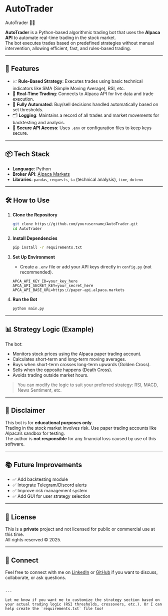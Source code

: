 # AutoTrader
AutoTrader 🧠💸

**AutoTrader** is a Python-based algorithmic trading bot that uses the **Alpaca API** to automate real-time trading in the stock market.  
The bot executes trades based on predefined strategies without manual intervention, allowing efficient, fast, and rules-based trading.

---

## 🚀 Features

- 📈 **Rule-Based Strategy**: Executes trades using basic technical indicators like SMA (Simple Moving Average), RSI, etc.
- 🔄 **Real-Time Trading**: Connects to Alpaca API for live data and trade execution.
- 🔧 **Fully Automated**: Buy/sell decisions handled automatically based on set thresholds.
- 🗂️ **Logging**: Maintains a record of all trades and market movements for backtesting and analysis.
- 🔐 **Secure API Access**: Uses `.env` or configuration files to keep keys secure.

---

## 📦 Tech Stack

- **Language**: Python
- **Broker API**: [Alpaca Markets](https://alpaca.markets/)
- **Libraries**: `pandas`, `requests`, `ta` (technical analysis), `time`, `dotenv`

---

## 🛠️ How to Use

1. **Clone the Repository**
   ```bash
   git clone https://github.com/yourusername/AutoTrader.git
   cd AutoTrader
   ```

2. **Install Dependencies**
   ```bash
   pip install -r requirements.txt
   ```

3. **Set Up Environment**
   - Create a `.env` file or add your API keys directly in `config.py` (not recommended).
   ```env
   APCA_API_KEY_ID=your_key_here
   APCA_API_SECRET_KEY=your_secret_here
   APCA_API_BASE_URL=https://paper-api.alpaca.markets
   ```

4. **Run the Bot**
   ```bash
   python main.py
   ```

---

## 📊 Strategy Logic (Example)

The bot:
- Monitors stock prices using the Alpaca paper trading account.
- Calculates short-term and long-term moving averages.
- Buys when short-term crosses long-term upwards (Golden Cross).
- Sells when the opposite happens (Death Cross).
- Avoids trading outside market hours.

> You can modify the logic to suit your preferred strategy: RSI, MACD, News Sentiment, etc.

---

## 📌 Disclaimer

This bot is for **educational purposes only**.  
Trading in the stock market involves risk. Use paper trading accounts like Alpaca’s sandbox for testing.  
The author is **not responsible** for any financial loss caused by use of this software.

---

## 📚 Future Improvements

- ✅ Add backtesting module
- ✅ Integrate Telegram/Discord alerts
- ✅ Improve risk management system
- ✅ Add GUI for user strategy selection

---

## 📎 License

This is a **private** project and not licensed for public or commercial use at this time.  
All rights reserved © 2025.

---

## 🤝 Connect

Feel free to connect with me on [LinkedIn](https://linkedin.com/in/yourname) or [GitHub](https://github.com/yourusername) if you want to discuss, collaborate, or ask questions.

```

---

Let me know if you want me to customize the strategy section based on your actual trading logic (RSI thresholds, crossovers, etc.). Or I can help create the `requirements.txt` file too!
